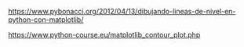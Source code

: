 https://www.pybonacci.org/2012/04/13/dibujando-lineas-de-nivel-en-python-con-matplotlib/

https://www.python-course.eu/matplotlib_contour_plot.php
